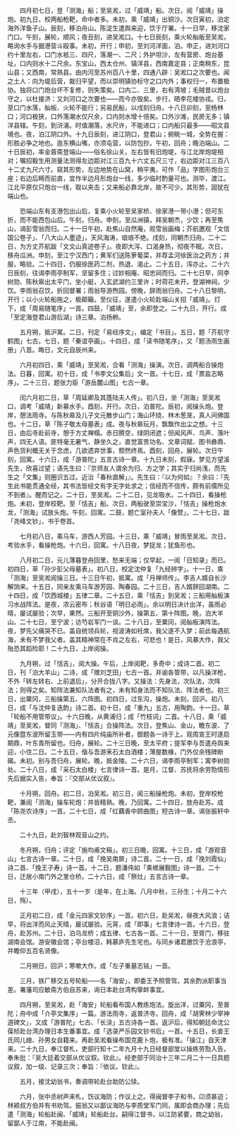 <!-- { "loadSidebar": true } -->
　　四月初七日，登「测海」船；至吴淞，过「威靖」船。次日，阅「威靖」操炮。初九日，校两船枪靶，命中者多。未初，乘「威靖」出铜沙。次日寅初，泊定海外洋鱼子山。辰刻，移泊舟山。陈淀生遣舆来迎，饮于厅署。十一日早，移沈家门口。午刻，展轮，顺风；夜丑刻，进吴淞口。十七日辰刻，乘火轮舢舨至吴淞，略询水手与掘港营斗殴事。未初，开行；申初，至刘河洋面，泊。申正，进刘河口约十里左右，口门水袛三、四尺，落潮一、二尺；外护坦沙，左有营房、炮台基址，口内则水十二尺余。东宝山，西太仓州、镇洋县，西南嘉定县；正南稍东，昆山县；又西南，常熟县。由内河至苏州百八十里，四通八辟：吴淞口之次要也。闻之土人：向为堤后营，裁归平望，而以崇明镇协标守之口内外；事权归一，布置极协。独将口门炮台坏不复修，则失策矣。口内二、三里，右有湾坡；毛贼昔以炮台守之，以杜接济：又刘河口之次要也——而今亦毁矣。步行，晤李花楼协戎。归，至口门水落，舢板、火轮不能行；另易民船，以戌刻归舟。十八日卯刻，至杨林口；河口极狭，口外落潮水仅尺余，口内则水增十倍矣。口外沙滩，民房无多；镇洋县辖。午刻，到浒浦。时值潮落，水尺许，不能进口；口内船只最多——昭文县境也。夜，泊江阴口外。十九日辰刻，进江阴口，登君山；俯眺一城，全势在握：形胜必争之地也。迤东横山嘴，亦须屯营，以防包抄。午初，回舟；晚泊端山。二十日辰初，率金蓉斋登端山——俗名徐山关。左右皆有旧炮堤，与江北岸炮堤相对；嘱招毅生用测量法测得左边距对江三百九十六丈五尺三寸，右边距对江三百八十二丈九尺六寸。窥其形势，左边地势在山窝，稍平夷，可作「品」字图形炮台三座；右边后畸而前直，宜作半边月形炮台一线，多少临时酌量可也。测毕，渡江。江北平原仅只炮台一线，取以夹击；又来船必靠北岸，故不可少。其形势，固犹在端山也。

　　恐端山东有支港包出山后，复乘小火轮至吴家桥、徐家港一带小港；但可东折，而不能西包山后。午刻，归舟。申刻，至瓜洲镇，拜吴朝杰，少饮；再至焦山，谒彭雪翁而归。二十一日午初，赴焦山自然庵，观雪翁画梅；芥航邀观「文信国公卷子」、「八大山人墨迹」，天风海涛，琅琅不绝。戌刻，同朝杰归舟。二十二日，为方丈芥航跋「文文山真迹卷子」。夜即大泻、口渴身热，彻夜不眠。次日，移舟瓜洲。申刻，至江宁汉西门；黄军们送陈萝葡菜，并荐孟河徐医治之药方；并服，略验。二十四日，仍服徐医药二剂，热退、渴止。二十五日，泻亦止。二十六日辰刻，往谒李雨亭制军，坚留多住；过妙相庵、昭忠祠而归。二十七日早，同李树勋、陈秋皋出太平门，坐小艇，入玄武湖约三里许；时荷花未开。登湖神祠，少饮。李雨翁召饮，折回督署；雨翁导游煦园。傍晚，辞雨翁归舟。二十八日黎明，开行；以小火轮船拖之，极颠簸。至仪征，遂遣小火轮赴端山关招「威靖」。灯下，成「周易随笔序」一首。四鼓，「威靖」至，余即登之。二十九日，开行。成「至定海登君山游后湖」诗三章。泊扬舲。

　　五月朔，抵沪寓。二日，刊定「易经序文」，编定「书目」。五日，题「芥航守鹤图」七古。七日，题「秦谊亭画」。十四日，成「读书随笔序」，又「题汤雨生画册」八首。晦日，文元自辰州来。

　　六月初四日，乘「威靖」至吴淞，合看「测海」操演。次日，调两船合操炮法。日暮，回寓。初十日，成「书李文公集后」文一首。十七日，成「票盐志略序」。二十三日，题张力臣「游岳麓山图」七古一章。

　　闰六月初二日，草「周延卿及其簉陆夫人传」。初八日，坐「测海」至吴淞口，调考「威靖」新募水手。酉刻，开行。次日，泊普陀。辰初，阅操头炮。登岸，憩法雨寺。与陈秋皋及儿子文元散步山门；海山环绕、林木葱茏，真人间佛国也。十二日，草「陈子敬太母墓表」成。夜与秋皋玩月，飘飘作出尘之想。十三日，由后寺赴前寺，憩于方丈禅榻。赤日腾空，绿阴闭遮；但闻风声、鸟声、落叶声，四无人语。匪特毫无暑气，静坐久之，直觉富贵功名、文章词赋、图书彝鼎、声色货利概无关于念虑，几欲遗弃世事，颓然终焉。酉刻，回舟，展轮。次日午刻，回寓。十六日，成「游普陀」五言古诗一章。十九日未刻，假寐。梦见方望溪先生，欣喜过望；语先生曰：『京师友人谓余为归、方之学；其实于归尚浅，而先生之「文集」则圈识五过。近治「春秋直解」』。先生曰：『以为何如』？余曰：『先生此书能贯通全经，其书法皆经文有字无字处求之；信经而不信传，颇有前儒所见不到者』。醒而记之。二十日，至吴淞。二十二日，见龙吸水。二十四日，看操枪炮。未初，登岸校靶。至「恬吉」船。次日，两船驶至崇宝沙，「恬吉」操枪炮水龙，「测海」试放头炮。午刻，回寓。二鼓，题亡室孙夫人「像赞」。二十七日，跋「尧峰文钞」，书于卷首。

　　七月初八日，乘马车，游西人芳园。十三日，乘「威靖」冒雨至吴淞。次日，考验水手，看操枪炮。十六日，回寓。十八日夜，梦捉龙；犹鱼形也。

　　八月初二日，元儿薄暮登舟回里，愁来无端；仅早起，一阅「日知录」而已。初四日，草「孙少彭父母墓表」。初八日，校定沈仲复「九经辨字」。十一日，乘「测海」至吴淞阅操三日。十三日午初，抵寓。成「月禅师传」。李吉人婿自长沙解饷来。十五日，同亲友乘马车游芳园、陶春园。二十三日，吉人婿辞回湖南。二十四日，成「饮西城楼」五律二章。二十五日，乘「恬吉」到吴淞；三船用舢板演习水战阵法。是夜，浓云密布；秋谷语「明日必雨」。余以明日决计出洋，虽雨必晴，屡试屡验；次早，果然。三船开至铜沙外，操第五、第十阵图。晚，泊大羊山。二十七日，至宁波；访芍岩军门一谈。二十八日，至粟冈，阅舢板演阵法。夜，梦先父痛哭不已。盖自统领兵轮，视波涛如衽席，我父遂不入梦；前此每遇航海，未有不梦我父者。盖其精神常在不肖之左右，可悲也！是日，风暴大作，我父殆恐其蹈险耶！二十九日，上岸阅操。

　　九月朔，过「恬吉」，阅大操。午后，上岸阅靶，多奇中；成诗二首。初二日，刊「泊大羊山」二诗，成「赠刘芝田」七古一首。并谕各管带，以凡操洋枪，不外「转左转右、上前退后」，分开合拢八字。又操法：先身法，次队法，次阵法；则得之矣。知阵法兼知队法者有之，未有知身法而不知队法、阵法者也。初三日，出粟冈，三船操第五、六阵图。初四日，过东沟，操炮。未刻，回沪。初八日，成「与沈仲复迭韵」诗二首。初十日，成「重九」五古，用陶韵。十一日，草「轮船不用管带议」。十六日晚，从黄浦归；成「竹枝词」二首。十八日，乘「威靖」至吴淞，督同「测海」、「恬吉」合操阵法。次日，登焦山、金山，瞻东波、了元像暨东波所留玉带——内有四片纯庙所补者，御题各一诗于上。观周宣王时遂启期鼎，叶东青所留也。归舟，展轮。二十三日晚，至太平府；提军李与吾遣舟舆来迎，小住二日。二十五日，偕与吾游釆石太白酒楼；薄屋数椽，门外仅余残碑断碣。未初。别与吾归舟，展轮。晚，抵金陵。二十六日，谒李雨亭制军；寓李树勋处。二十八日，成「采石太白楼」七言律诗一首。是月，江督、苏抚将余劳勚情形先后据实入告，奉旨：『交部从优议叙』。

　　十月朔，回舟。初二日，泊吴淞。初三日，阅三船操枪炮。未初，登岸校枪靶，兼阅「测海」操车轮炮：并皆精熟。晚，乃回寓。二十四日，放舟赴苏。成「陈尧农诗序」一首。二十七日，成「红藕香中顾曲图」短古诗一章。谒张振轩中丞。

　　二十九日，赴刘智林观音山之约。

　　冬月朔，归舟；评定「施均甫文稿」。初三日晚，回寓。十三日，成「游观音山」七言古诗一章。二十日，成「挽吴南屏」诗二首。二十一日，成「挽刘霞仙」诗二首、「挽王子寿」诗一首。十二日，题潘伟如「乘槎展觐图」诗一首。二十日，迁居小南门外之里仓桥。二十六日，成「祭灶」五言古诗一章。

　　十三年（甲戌），五十一岁（是年，在上海。八月中秋，三孙生；十月二十六日，殇）。

　　正月初二日，成「金元四家文钞序」一首。初六日，赴吴淞，昼夜大风浪；诘早，将出洋而风止天晴，屡试屡验。元宵，成「即事」七言律诗一首。十六日，登舟，赴苏州。二十日，泊乌龙桥；成五律、七古各一首。二十一日，至胥门，移驻湖南会馆。游安徽会馆；亭台楼沼，韩慕庐先生宅也。与同乡诸君邀饮于沧浪亭，并瞻仰五百名贤像。

　　二月朔日，回沪；寒嗽大作。成「左子重墓志铭」一首。

　　三月，铁厂移交五号轮船——名「海安」，即委王予照管驾，其余酌派职事当差。署藩司应敏斋方伯自苏来，询日本赴台湾构篫衅事宜。

　　四月朔，至吴淞，赴「海安」轮船看布国人教练炮法。旋出洋，过粟冈，至普陀；舟中成「介亭文集序」一篇。游法雨寺，返普济寺。回舟，成「胡霁林少宰神道碑文」，又成「游普陀」七古、「长涂」五古诗各一首。返沪后，得知朝廷命沈公葆桢赴台湾办理日本生番事宜。成「选录严乐园文钞书后」一首。十五日，长妾王氏同儿媳、孙男女自籍来。再赴吴淞看操布国克鹿卜炮，极有准。「操江」自天津来。二十九日，奉江督札，吏部行知十二年九月十九日经督部堂以操练劳勚入告，奉朱批：『吴大廷着交部从优议叙。钦此』。经吏部于同治十三年二月二十一日具题议叙，加一级、记录三次；奉旨：『依议。钦此』。

　　五月，接沈幼翁书，奏调带轮赴台助防公牍。

　　六月，张中丞树声来札，饬议海防；作议上之。得闽督李子和书，卬须甚迫；林颍叔方伯并有书劝驾。振翁又以鄙议海防与李质堂军门同，属即会商办理；先后遣「测海」轮船赴闽、「威靖」轮船赴台。嗣得江督书，以江防紧要，商之幼翁，留鄙人于江南，不能赴闽。

